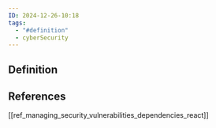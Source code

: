 ```yaml
---
ID: 2024-12-26-10:18
tags:
  - "#definition"
  - cyberSecurity
---
```

## Definition


## References
[[ref_managing_security_vulnerabilities_dependencies_react]]